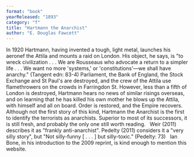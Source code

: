 ```yaml
---
format: "book"
yearReleased: "1893"
category: "f"
title: "Hartmann the Anarchist"
author: "E. Douglas Fawcett"
---
```

In 1920 Hartmann, having invented a tough, light metal,  launches his aeronef the Attila and mounts a raid on London. His object,  he says, is "to wreck civilization . . . We are Rousseaus who advocate a return  to a simpler life . . . We want no more 'systems,' or 'constitutions'—we shall  have anarchy." (Tangent edn: 83-4) Parliament, the Bank of England, the Stock  Exchange and St Paul's are destroyed, and the crew of the Attila use  flamethrowers on the crowds in Farringdon St. However, less than a fifth of  London is destroyed, Hartmann hears no news of similar risings overseas, and on  learning that he has killed his own mother he blows up the Attila, with  himself and all on board. Order is restored, and the Empire recovers.
 
Although not the first story of this kind,  Hartmann the Anarchist is the first to identify the terrorists as anarchists. Superior to most of its successors, it is still fresh, and probably the only one still worth reading.
 
Weir (2011) describes it as "frankly anti-anarchist". Pedelty (2011) considers  it a "very silly story", but "Not silly-funny [ . . . ] but silly-toxic." (Pedelty:  73)
 
Ian Bone, in his introduction to the 2009  reprint, is kind enough to mention this website.